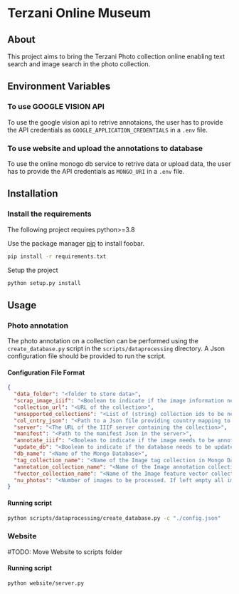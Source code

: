 # Terzani Online Museum

## About

This project aims to bring the Terzani Photo collection online enabling text search and image search in the photo collection.

## Environment Variables

### To use GOOGLE VISION API

To use the google vision api to retrive annotaions, the user has to provide the API credentials as `GOOGLE_APPLICATION_CREDENTIALS` in a `.env` file.

### To use website and upload the annotations to database

To use the online monogo db service to retrive data or upload data, the user has to provide the API credentials as `MONGO_URI` in a `.env` file.

## Installation

### Install the requirements

The following project requires python>=3.8

Use the package manager [pip](https://pip.pypa.io/en/stable/) to install foobar.

```bash
pip install -r requirements.txt
```

Setup the project

```bash
python setup.py install
```

## Usage

### Photo annotation

The photo annotation on a collection can be performed using the `create_database.py` script in the `scripts/dataprocessing` directory. A Json configuration file should be provided to run the script.

#### Configuration File Format

```json
{
  "data_folder": "<folder to store data>",
  "scrap_image_iiif": "<Boolean to indicate if the image information needs to be scraped from a IIIF server>",
  "collection_url": "<URL of the collection>",
  "unsupported_collections": "<List of (string) collection ids to be neglected>",
  "col_cntry_json": "<Path to a Json file providing country mapping to each collection>",
  "server": "<The URL of the IIIF server containing the collection>",
  "manifest": "<Path to the manifest Json in the server>",
  "annotate_iiif": "<Boolean to indicate if the image needs to be annotated using Vison API>",
  "update_db": "<Boolean to indicate if the database needs to be updated>",
  "db_name": "<Name of the Mongo Database>",
  "tag_collection_name": "<Name of the Image tag collection in Mongo Database>",
  "annotation_collection_name": "<Name of the Image annotation collection in Mongo Database>",
  "fvector_collection_name": "<Name of the Image feature vector collection in Mongo Database>",
  "nu_photos": "<Number of images to be processed. If left empty all images are processed. If a number is provided, those many images are randomly sampled from the collection>"
}
```

#### Running script

```bash
python scripts/dataprocessing/create_database.py -c "./config.json"
```

### Website

#TODO: Move Website to scripts folder

#### Running script

```bash
python website/server.py
```

